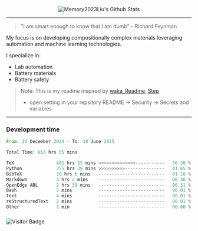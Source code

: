 <div align="center">
    <img align="center" src="https://github-readme-stats.vercel.app/api?username=Memory2023Liu&show_icons=true&count_private=true&hide_border=true" alt="Memory2023Liu's Github Stats"></img>
</div>

---

> "I am smart enough to know that I am dumb" - Richard Feynman 

My focus is on developing compositionally complex materials leveraging automation and machine learning technologies.

I specialize in:
- Lab automation
- Battery materials
- Battery safety

> Note: This is my readme inspired by [waka_Readme](https://github.com/marketplace/actions/waka-readme), [Step](https://github.com/orgs/community/discussions/116451)
> - open setting in your repsitory README -> Security -> Secrets and variables

---

### Development time
<!--START_SECTION:waka-->

```rust
From: 24 December 2024 - To: 18 June 2025

Total Time: 853 hrs 55 mins

TeX                481 hrs 25 mins >>>>>>>>>>>>>>-----------   56.38 %
Python             355 hrs 39 mins >>>>>>>>>>---------------   41.65 %
BibTeX             10 hrs 6 mins   -------------------------   01.18 %
Markdown           3 hrs 2 mins    -------------------------   00.36 %
OpenEdge ABL       2 hrs 38 mins   -------------------------   00.31 %
Bash               5 mins          -------------------------   00.01 %
Text               4 mins          -------------------------   00.01 %
reStructuredText   2 mins          -------------------------   00.01 %
Other              1 min           -------------------------   00.00 %
```

<!--END_SECTION:waka-->

### 

![Visitor Badge](https://visitor-badge.laobi.icu/badge?page_id=Memory2023Liu.Memory2023Liu)
